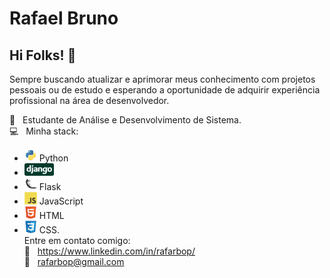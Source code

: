 # Rafael Bruno

## Hi Folks! 👋

Sempre buscando atualizar e aprimorar meus conhecimento com projetos pessoais ou de estudo e esperando a oportunidade de adquirir experiência profissional na área de desenvolvedor. 

 :rocket:  &nbsp; Estudante de Análise e Desenvolvimento de Sistema.
 <br/> :computer: &nbsp; Minha stack: 
 - <img src="https://raw.githubusercontent.com/devicons/devicon/master/icons/python/python-original.svg" alt="python" width="20" height="20"/> Python
 - <img src="https://github.com/rafarbop/rafarbop/blob/main/django-logo.png" alt="django" height="20"/>
 - <img src="https://raw.githubusercontent.com/devicons/devicon/master/icons/flask/flask-original.svg" alt="flask" width="20" height="20"/> Flask
 - <img src="https://raw.githubusercontent.com/devicons/devicon/master/icons/javascript/javascript-original.svg" alt="javascript" width="20" height="20"/> JavaScript
 - <img src="https://raw.githubusercontent.com/devicons/devicon/master/icons/html5/html5-original.svg" alt="html" width="20" height="20"/> HTML
 - <img src="https://raw.githubusercontent.com/devicons/devicon/master/icons/css3/css3-original.svg" alt="css" width="20" height="20"/> CSS.
 <br/> Entre em contato comigo:
 <br/> :email: &nbsp; https://www.linkedin.com/in/rafarbop/
 <br/> :email: &nbsp; rafarbop@gmail.com


<!--
**rafarbop/rafarbop** is a ✨ _special_ ✨ repository because its `README.md` (this file) appears on your GitHub profile.

Here are some ideas to get you started:

- 🔭 I’m currently working on ...
- 🌱 I’m currently learning ...
- 👯 I’m looking to collaborate on ...
- 🤔 I’m looking for help with ...
- 💬 Ask me about ...
- 📫 How to reach me: ...
- 😄 Pronouns: ...
- ⚡ Fun fact: ...
-->
